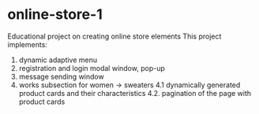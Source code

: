 # online-store-1
Educational project on creating online store elements
This project implements:
1. dynamic adaptive menu
2. registration and login modal window, pop-up
3. message sending window
4. works subsection for women -> sweaters
4.1 dynamically generated product cards and their characteristics
4.2. pagination of the page with product cards
